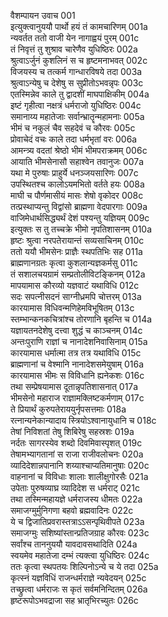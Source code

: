 वैशम्पायन उवाच	001  
इत्युक्त्वानुययौ पार्थो हयं तं कामचारिणम्	001a  
न्यवर्तत ततो वाजी येन नागाह्वयं पुरम्	001c  
तं निवृत्तं तु शुश्राव चारेणैव युधिष्ठिरः	002a  
श्रुत्वाऽर्जुनं कुशलिनं स च हृष्टमनाभवत्	002c  
विजयस्य च तत्कर्म गान्धारविषये तदा	003a  
श्रुत्वाऽन्येषु च देशेषु स सुप्रीतोऽभवन्नृपः	003c  
एतस्मिन्नेव काले तु द्वादशीं माघपाक्षिकीम्	004a  
इष्टं गृहीत्वा नक्षत्रं धर्मराजो युधिष्ठिरः	004c  
समानाय्य महातेजाः सर्वान्भ्रातॄन्महामनाः	005a  
भीमं च नकुलं चैव सहदेवं च कौरवः	005c  
प्रोवाचेदं वचः काले तदा धर्मभृतां वरः	006a  
आमन्त्र्य वदतां श्रेष्ठो भीमं भीमपराक्रमम्	006c  
आयाति भीमसेनासौ सहाश्वेन तवानुजः	007a  
यथा मे पुरुषाः प्राहुर्ये धनञ्जयसारिणः	007c  
उपस्थितश्च कालोऽयमभितो वर्तते हयः	008a  
माघी च पौर्णमासीयं मासः शेषो वृकोदर	008c  
तत्प्रस्थाप्यन्तु विद्वांसो ब्राह्मणा वेदपारगाः	009a  
वाजिमेधार्थसिद्ध्यर्थं देशं पश्यन्तु यज्ञियम्	009c  
इत्युक्तः स तु तच्चक्रे भीमो नृपतिशासनम्	010a  
हृष्टः श्रुत्वा नरपतेरायान्तं सव्यसाचिनम्	010c  
ततो ययौ भीमसेनः प्राज्ञैः स्थपतिभिः सह	011a  
ब्राह्मणानग्रतः कृत्वा कुशलान्यज्ञकर्मसु	011c  
तं सशालचयग्रामं सम्प्रतोलीविटङ्किनम्	012a  
मापयामास कौरव्यो यज्ञवाटं यथाविधि	012c  
सदः सपत्नीसदनं साग्नीध्रमपि चोत्तरम्	013a  
कारयामास विधिवन्मणिहेमविभूषितम्	013c  
स्तम्भान्कनकचित्रांश्च तोरणानि बृहन्ति च	014a  
यज्ञायतनदेशेषु दत्त्वा शुद्धं च काञ्चनम्	014c  
अन्तःपुराणि राज्ञां च नानादेशनिवासिनाम्	015a  
कारयामास धर्मात्मा तत्र तत्र यथाविधि	015c  
ब्राह्मणानां च वेश्मानि नानादेशसमेयुषाम्	016a  
कारयामास भीमः स विविधानि ह्यनेकशः	016c  
तथा सम्प्रेषयामास दूतान्नृपतिशासनात्	017a  
भीमसेनो महाराज राज्ञामक्लिष्टकर्मणाम्	017c  
ते प्रियार्थं कुरुपतेराययुर्नृपसत्तमाः	018a  
रत्नान्यनेकान्यादाय स्त्रियोऽश्वानायुधानि च	018c  
तेषां निविशतां तेषु शिबिरेषु सहस्रशः	019a  
नर्दतः सागरस्येव शब्दो दिवमिवास्पृशत्	019c  
तेषामभ्यागतानां स राजा राजीवलोचनः	020a  
व्यादिदेशान्नपानानि शय्याश्चाप्यतिमानुषाः	020c  
वाहनानां च विविधाः शालाः शालीक्षुगोरसैः	021a  
उपेताः पुरुषव्याघ्र व्यादिदेश स धर्मराट्	021c  
तथा तस्मिन्महायज्ञे धर्मराजस्य धीमतः	022a  
समाजग्मुर्मुनिगणा बहवो ब्रह्मवादिनः	022c  
ये च द्विजातिप्रवरास्तत्राऽऽसन्पृथिवीपते	023a  
समाजग्मुः सशिष्यांस्तान्प्रतिजग्राह कौरवः	023c  
सर्वांश्च ताननुययौ यावदावसथादिति	024a  
स्वयमेव महातेजा दम्भं त्यक्त्वा युधिष्ठिरः	024c  
ततः कृत्वा स्थपतयः शिल्पिनोऽन्ये च ये तदा	025a  
कृत्स्नं यज्ञविधिं राजन्धर्मराज्ञे न्यवेदयन्	025c  
तच्छ्रुत्वा धर्मराजः स कृतं सर्वमनिन्दितम्	026a  
हृष्टरूपोऽभवद्राजा सह भ्रातृभिरच्युतः	026c  
